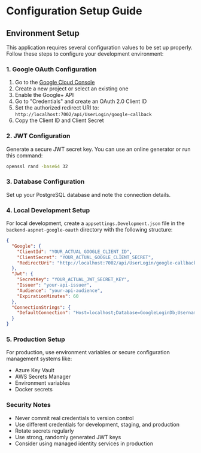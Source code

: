 # Configuration Setup Guide

## Environment Setup

This application requires several configuration values to be set up properly. Follow these steps to configure your development environment:

### 1. Google OAuth Configuration

1. Go to the [Google Cloud Console](https://console.cloud.google.com/)
2. Create a new project or select an existing one
3. Enable the Google+ API
4. Go to "Credentials" and create an OAuth 2.0 Client ID
5. Set the authorized redirect URI to: `http://localhost:7002/api/UserLogin/google-callback`
6. Copy the Client ID and Client Secret

### 2. JWT Configuration

Generate a secure JWT secret key. You can use an online generator or run this command:
```bash
openssl rand -base64 32
```

### 3. Database Configuration

Set up your PostgreSQL database and note the connection details.

### 4. Local Development Setup

For local development, create a `appsettings.Development.json` file in the `backend-aspnet-google-oauth` directory with the following structure:

```json
{
  "Google": {
    "ClientId": "YOUR_ACTUAL_GOOGLE_CLIENT_ID",
    "ClientSecret": "YOUR_ACTUAL_GOOGLE_CLIENT_SECRET",
    "RedirectUri": "http://localhost:7002/api/UserLogin/google-callback"
  },
  "Jwt": {
    "SecretKey": "YOUR_ACTUAL_JWT_SECRET_KEY",
    "Issuer": "your-api-issuer",
    "Audience": "your-api-audience",
    "ExpirationMinutes": 60
  },
  "ConnectionStrings": {
    "DefaultConnection": "Host=localhost;Database=GoogleLoginDb;Username=postgres;Password=YOUR_DB_PASSWORD"
  }
}
```

### 5. Production Setup

For production, use environment variables or secure configuration management systems like:
- Azure Key Vault
- AWS Secrets Manager
- Environment variables
- Docker secrets

### Security Notes

- Never commit real credentials to version control
- Use different credentials for development, staging, and production
- Rotate secrets regularly
- Use strong, randomly generated JWT keys
- Consider using managed identity services in production 